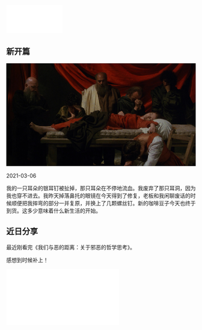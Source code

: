 <iframe frameborder="no" border="0" style="zoom: 50%;" src="//music.163.com/outchain/player?type=2&id=21041619&auto=1&height=66"></iframe>

## 新开篇

<img src="./docs/luvit1.png" alt="preview" style="zoom: 200%;" />

2021-03-06

我的一只耳朵的银耳钉被扯掉，那只耳朵在不停地流血。我废弃了那只耳洞，因为我也穿不进去。我昨天掉落鼻托的眼镜在今天得到了修复，老板和我闲聊废话的时候顺便把我摔弯的部分一并复原，并换上了几颗螺丝钉。新的咖啡豆子今天也终于到货。这多少意味着什么新生活的开始。

## 近日分享

最近刚看完《我们与恶的距离：关于邪恶的哲学思考》。

感想到时候补上！

<iframe src="//player.bilibili.com/player.html?aid=886999996&bvid=BV11K4y1J73c&cid=305893385&page=1" scrolling="no" border="0" frameborder="no" framespacing="0" allowfullscreen="true"> </iframe>


